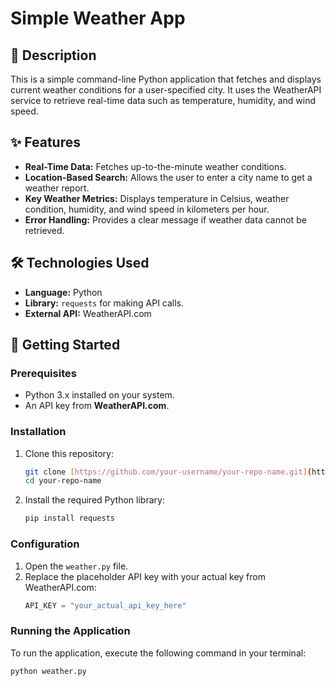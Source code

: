 # Simple Weather App

## 📝 Description

This is a simple command-line Python application that fetches and displays current weather conditions for a user-specified city. It uses the WeatherAPI service to retrieve real-time data such as temperature, humidity, and wind speed.

## ✨ Features

- **Real-Time Data:** Fetches up-to-the-minute weather conditions.
- **Location-Based Search:** Allows the user to enter a city name to get a weather report.
- **Key Weather Metrics:** Displays temperature in Celsius, weather condition, humidity, and wind speed in kilometers per hour.
- **Error Handling:** Provides a clear message if weather data cannot be retrieved.

## 🛠️ Technologies Used

- **Language:** Python
- **Library:** `requests` for making API calls.
- **External API:** WeatherAPI.com

## 🚀 Getting Started

### Prerequisites

- Python 3.x installed on your system.
- An API key from **WeatherAPI.com**.

### Installation

1.  Clone this repository:
    ```bash
    git clone [https://github.com/your-username/your-repo-name.git](https://github.com/your-username/your-repo-name.git)
    cd your-repo-name
    ```

2.  Install the required Python library:
    ```bash
    pip install requests
    ```

### Configuration

1.  Open the `weather.py` file.
2.  Replace the placeholder API key with your actual key from WeatherAPI.com:
    ```python
    API_KEY = "your_actual_api_key_here"
    ```

### Running the Application

To run the application, execute the following command in your terminal:

```bash
python weather.py
